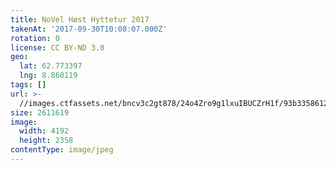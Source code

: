 ```yaml
---
title: NoVel Høst Hyttetur 2017
takenAt: '2017-09-30T10:08:07.000Z'
rotation: 0
license: CC BY-ND 3.0
geo:
  lat: 62.773397
  lng: 8.860119
tags: []
url: >-
  //images.ctfassets.net/bncv3c2gt878/24o4Zro9g1lxuIBUCZrH1f/93b33586126194faca734cdd94950aa9/novel-hst-hyttetur-2017_37437028041_o
size: 2611619
image:
  width: 4192
  height: 2358
contentType: image/jpeg
---
```


